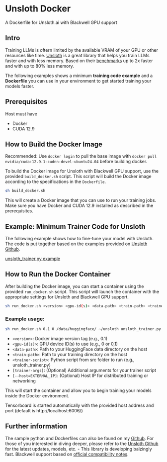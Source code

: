 # Unsloth Docker

A Dockerfile for Unsloth.ai with Blackwell GPU support

## Intro

Training LLMs is oftern limited by the available VRAM of your GPU or other resources like time. [Unsloth](https://github.com/unslothai/unsloth) is a great library that helps you train LLMs faster and with less memory. Based on their [benchmarks](https://github.com/unslothai/unsloth?tab=readme-ov-file#-performance-benchmarking) up to 2x faster and with up to 80% less memory.

The following examples shows a minimum **training code example** and a **Dockerfile** you can use in your environment to get started training your models faster.

## Prerequisites

Host must have

- Docker 
- CUDA 12.9

## How to Build the Docker Image

Recommended: Use `docker login` to pull the base image with `docker pull nvidia/cuda:12.9.1-cudnn-devel-ubuntu24.04` before building docker.

To build the Docker image for Unsloth with Blackwell GPU support, use the provided `build_docker.sh` script. This script will build the Docker image according to the specifications in the `Dockerfile`.

```sh
sh build_docker.sh
```

This will create a Docker image that you can use to run your training jobs. Make sure you have Docker and CUDA 12.9 installed as described in the prerequisites.

## Example: Minimum Trainer Code for Unsloth

The following example shows how to fine-tune your model with Unsloth. The code is put together based on the examples provided on [Unsloth Github](https://github.com/unslothai/unsloth).

[unsloth_trainer.py example](https://github.com/eightBEC/unsloth-docker/blob/main/unsloth_trainer.py)

## How to Run the Docker Container

After building the Docker image, you can start a container using the provided `run_docker.sh` script. This script will launch the container with the appropriate settings for Unsloth and Blackwell GPU support.

```sh
sh run_docker.sh <version> <gpu-id(s)> <data-path> <train-path> <trainer-script> [trainer-args] [--host=EXTERNAL_IP]
```

### Example usage:

```sh
sh run_docker.sh 0.1 0 /data/huggingface/ ~/unsloth unsloth_trainer.py --host=10.1.2.3
```

- `<version>`: Docker image version tag (e.g., 0.1)
- `<gpu-id(s)>`: GPU device ID(s) to use (e.g., 0 or 0,1)
- `<data-path>`: Path to your HuggingFace data directory on the host
- `<train-path>`: Path to your training directory on the host
- `<trainer-script>`: Python script from src folder to run (e.g., unsloth_trainer.py)
- `[trainer-args]`: (Optional) Additional arguments for your trainer script 
- `[--host=EXTERNAL_IP]`: (Optional) Host IP for distributed training or networking

This will start the container and allow you to begin training your models inside the Docker environment.

Tensorboard is started automatically with the provided host address and port (default is http://localhost:6006/)

## Further information

The sample python and Dockerfiles can also be found on my [Github](https://github.com/eightBEC/unsloth-docker/tree/main).
For those of you interested in diving deeper, please refer to the [Unsloth Github](https://github.com/unslothai/unsloth) for the latest updates, models, etc. - This library is developing balzingly fast.
Blackwell support based on [official compatibility notes](https://github.com/unslothai/unsloth/tree/main/blackwell).
